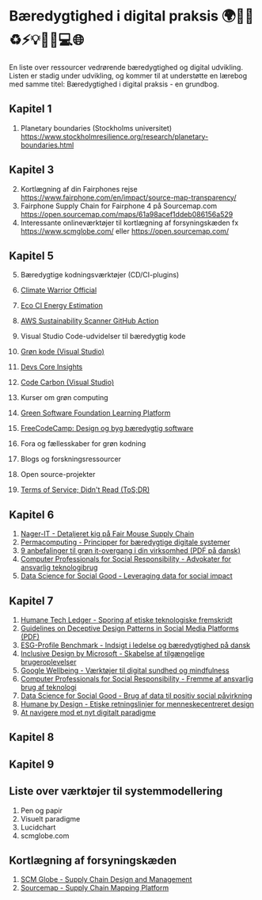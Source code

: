 # Bæredygtighed i digital praksis 🌍🌳🍎♻️⚡️💡💼📱💻🌐

En liste over ressourcer vedrørende bæredygtighed og digital udvikling. Listen er stadig under udvikling, og kommer til at understøtte en lærebog med samme titel: Bæredygtighed i digital praksis - en grundbog. 

## Kapitel 1
1. Planetary boundaries (Stockholms universitet) https://www.stockholmresilience.org/research/planetary-boundaries.html

## Kapitel 3
2. Kortlægning af din Fairphones rejse https://www.fairphone.com/en/impact/source-map-transparency/
3. Fairphone Supply Chain for Fairphone 4 på Sourcemap.com https://open.sourcemap.com/maps/61a98acef1ddeb086156a529
4. Interessante onlineværktøjer til kortlægning af forsyningskæden fx https://www.scmglobe.com/ eller https://open.sourcemap.com/

## Kapitel 5
5. Bæredygtige kodningsværktøjer (CD/CI-plugins)
  1. [Climate Warrior Official](https://github.com/marketplace/climate-warrior-official)
  2. [Eco CI Energy Estimation](https://github.com/marketplace/actions/eco-ci-energy-estimation)
  3. [AWS Sustainability Scanner GitHub Action](https://github.com/marketplace/actions/aws-sustainability-scanner-github-action)

6. Visual Studio Code-udvidelser til bæredygtig kode 
  1. [Grøn kode (Visual Studio)](https://marketplace.visualstudio.com/items?itemName=GreenCode.greencode)
  2. [Devs Core Insights](https://marketplace.visualstudio.com/items?itemName=DevsCore.devs-core-insights)
  3. [Code Carbon (Visual Studio)](https://marketplace.visualstudio.com/items?itemName=CodeCarbon.codecarbon)

7. Kurser om grøn computing
  1. [Green Software Foundation Learning Platform](https://learn.greensoftware.foundation/)
  2. [FreeCodeCamp: Design og byg bæredygtig software](https://www.freecodecamp.org/news/design-and-build-sustainable-software/)

8. Fora og fællesskaber for grøn kodning

9. Blogs og forskningsressourcer 

10. Open source-projekter
  1. [Terms of Service; Didn't Read (ToS;DR)](https://tosdr.org/)


## Kapitel 6
1. [Nager-IT - Detaljeret kig på Fair Mouse Supply Chain](https://www.nager-it.de/en/maus/lieferkette)
2. [Permacomputing - Principper for bæredygtige digitale systemer](https://permacomputing.net/)
3. [9 anbefalinger til grøn it-overgang i din virksomhed (PDF på dansk)](https://itb.dk/wp-content/uploads/2024/06/9-anbefalinger-til-din-virksomheds-groenne-it-omstilling2024-1.pdf)
4. [Computer Professionals for Social Responsibility - Advokater for ansvarlig teknologibrug](http://cpsr.org)
5. [Data Science for Social Good - Leveraging data for social impact](http://www.datascienceforsocialgood.org)


## Kapitel 7
1. [Humane Tech Ledger - Sporing af etiske teknologiske fremskridt](https://ledger.humanetech.com)
2. [Guidelines on Deceptive Design Patterns in Social Media Platforms (PDF)](https://www.edpb.europa.eu/system/files/2023-02/edpb_03-2022_guidelines_on_deceptive_design_patterns_in_social_media_platform_interfaces_v2_en_0.pdf)
3. [ESG-Profile Benchmark - Indsigt i ledelse og bæredygtighed på dansk](https://www.lederne.dk/min-ledelse/esg-profilen/benchmark)
4. [Inclusive Design by Microsoft - Skabelse af tilgængelige brugeroplevelser](https://inclusive.microsoft.design/)
5. [Google Wellbeing - Værktøjer til digital sundhed og mindfulness](https://wellbeing.google/)
6. [Computer Professionals for Social Responsibility - Fremme af ansvarlig brug af teknologi](http://cpsr.org)
7. [Data Science for Social Good - Brug af data til positiv social påvirkning](http://www.datascienceforsocialgood.org)
8. [Humane by Design - Etiske retningslinjer for menneskecentreret design](https://humanebydesign.com)
9. [At navigere mod et nyt digitalt paradigme](https://advice-sustainabilitybarometer.com/the-digital-value-compass)


## Kapitel 8

## Kapitel 9

## Liste over værktøjer til systemmodellering
1. Pen og papir
2. Visuelt paradigme
3. Lucidchart
4. scmglobe.com

## Kortlægning af forsyningskæden
1. [SCM Globe - Supply Chain Design and Management](https://www.scmglobe.com/ "Explore SCM Globe for supply chain design and simulation tools.")
2. [Sourcemap - Supply Chain Mapping Platform](https://open.sourcemap.com/ "Discover open-source supply chain mapping and analysis tools.")


